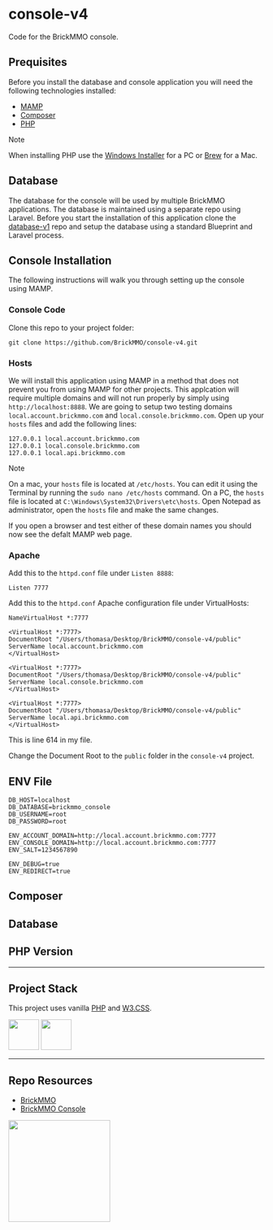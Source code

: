 # console-v4
Code for the BrickMMO console.

## Prequisites

Before you install the database and console application you will need the following technologies installed:

 - [MAMP](https://www.mamp.info/)
 - [Composer](https://getcomposer.org/)
 - [PHP](https://php.net)

> [!NOTE]  
> When installing PHP use the [Windows Installer](https://www.php.net/manual/en/install.windows.php) for a PC or [Brew](https://formulae.brew.sh/formula/php) for a Mac.

## Database

The database for the console will be used by multiple BrickMMO applications. The database is maintained using a separate repo using Laravel. Before you start the installation of this application clone the [database-v1](https://github.com/BrickMMO/database-v1) repo and setup the database using a standard Blueprint and Laravel process.

## Console Installation

The following instructions will walk you through setting up the console using MAMP.

### Console Code

Clone this repo to your project folder:

```
git clone https://github.com/BrickMMO/console-v4.git
```

### Hosts

We will install this application using MAMP in a method that does not prevent you from using MAMP for other projects. This applcation will require multiple domains and will not run properly by simply using `http://localhost:8888`. We are going to setup two testing domains `local.account.brickmmo.com` and `local.console.brickmmo.com`. Open up your `hosts` files and add the following lines:

```
127.0.0.1 local.account.brickmmo.com 
127.0.0.1 local.console.brickmmo.com
127.0.0.1 local.api.brickmmo.com
```

> [!NOTE]
> On a mac, your `hosts` file is located at `/etc/hosts`. You can edit it using the Terminal by running the `sudo nano /etc/hosts` command. On a PC, the `hosts` file is located at `C:\Windows\System32\Drivers\etc\hosts`. Open Notepad as administrator, open the `hosts` file and make the same changes.

If you open a browser and test either of these domain names you should now see the defalt MAMP web page.



### Apache

Add this to the `httpd.conf` file under `Listen 8888`:

```
Listen 7777
```

Add this to the `httpd.conf` Apache configuration file under VirtualHosts:

```
NameVirtualHost *:7777

<VirtualHost *:7777> 
DocumentRoot "/Users/thomasa/Desktop/BrickMMO/console-v4/public" 
ServerName local.account.brickmmo.com
</VirtualHost>

<VirtualHost *:7777>
DocumentRoot "/Users/thomasa/Desktop/BrickMMO/console-v4/public" 
ServerName local.console.brickmmo.com
</VirtualHost>

<VirtualHost *:7777>
DocumentRoot "/Users/thomasa/Desktop/BrickMMO/console-v4/public" 
ServerName local.api.brickmmo.com
</VirtualHost>
```

This is line 614 in my file.

Change the Document Root to the `public` folder in the `console-v4` project.

## ENV File

```
DB_HOST=localhost
DB_DATABASE=brickmmo_console
DB_USERNAME=root
DB_PASSWORD=root

ENV_ACCOUNT_DOMAIN=http://local.account.brickmmo.com:7777
ENV_CONSOLE_DOMAIN=http://local.account.brickmmo.com:7777
ENV_SALT=1234567890

ENV_DEBUG=true
ENV_REDIRECT=true
```

## Composer

## Database

## PHP Version

---

## Project Stack

This project uses vanilla [PHP](https://php.net) and [W3.CSS](https://www.w3schools.com/w3css).

<img src="https://console.codeadam.ca/api/image/w3css" width="60"> <img src="https://console.codeadam.ca/api/image/php" width="60">

---

## Repo Resources

* [BrickMMO](https://www.brickmmo.com/)
* [BrickMMO Console](https://console.brickmmo.com/)

<a href="https://brickmmo.com">
<img src="https://cdn.brickmmo.com/images@1.0.0/brickmmo-logo-coloured-horizontal.png" width="200">
</a>
